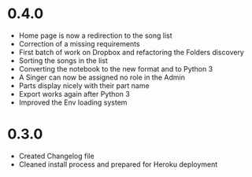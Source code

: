 0.4.0
=====

 - Home page is now a redirection to the song list
 - Correction of a missing requirements
 - First batch of work on Dropbox and refactoring the Folders discovery
 - Sorting the songs in the list
 - Converting the notebook to the new format and to Python 3
 - A Singer can now be assigned no role in the Admin
 - Parts display nicely with their part name
 - Export works again after Python 3
 - Improved the Env loading system

0.3.0
=====

 - Created Changelog file
 - Cleaned install process and prepared for Heroku deployment
